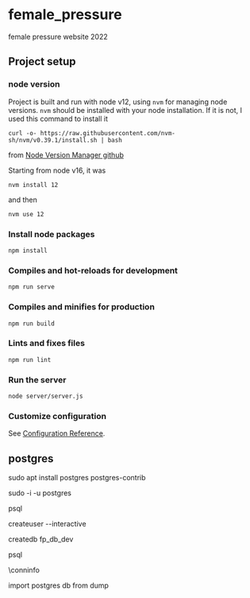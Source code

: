 # female_pressure

female pressure website 2022

## Project setup

### node version

Project is built and run with node v12, using `nvm` for managing node
versions. `nvm` should be installed with your node installation. If it
is not, I used this command to install it

```
curl -o- https://raw.githubusercontent.com/nvm-sh/nvm/v0.39.1/install.sh | bash
```

from [Node Version Manager github](https://github.com/nvm-sh/nvm)

Starting from node v16, it was

```
nvm install 12
```

and then

```
nvm use 12
```

### Install node packages

```
npm install
```

### Compiles and hot-reloads for development
```
npm run serve
```

### Compiles and minifies for production
```
npm run build
```

### Lints and fixes files
```
npm run lint
```

### Run the server

```
node server/server.js
```

### Customize configuration
See [Configuration Reference](https://cli.vuejs.org/config/).

## postgres

sudo apt install postgres postgres-contrib

sudo -i -u postgres

psql

createuser --interactive

createdb fp_db_dev

psql

\conninfo

import postgres db from dump



